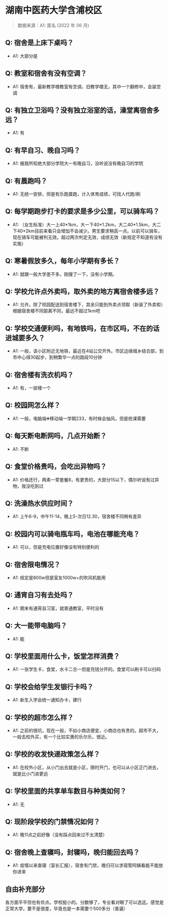 # 湖南中医药大学含浦校区

> 数据来源：A1: 匿名 (2022 年 06 月)

## Q: 宿舍是上床下桌吗？

- A1: 大部分是

## Q: 教室和宿舍有没有空调？

- A1: 宿舍有，最新教学楼教室有空调，旧教学楼无，其中一个翻修中，会装空调

## Q: 有独立卫浴吗？没有独立浴室的话，澡堂离宿舍多远？

- A1: 有

## Q: 有早自习、晚自习吗？

- A1: 据我所知绝大部分学院大一有晚自习，没听说没有晚自习的学院

## Q: 有晨跑吗？

- A1: 无统一安排，但是有乐跑晨跑，计入体育成绩，可找人代跑/刷

## Q: 每学期跑步打卡的要求是多少公里，可以骑车吗？

- A1: （女生标准）大一上40\*1km，大一下40\*1.2km，大二40\*1.5km，大二下40\*2km目前来看只会增加不会减少。男生要求稍高一点。以前可以骑车，现在骑车可能被判无效。超过两次判定无效，成绩无效（新规定不知道有没有实施）

## Q: 寒暑假放多久，每年小学期有多长？

- A1: 就跟一般大学差不多。刚搜了一下，没有小学期。

## Q: 学校允许点外卖吗，取外卖的地方离宿舍楼多远？

- A1: 允许。除了校园配送到宿舍楼下，其余只能到外卖点领取（新装了外卖柜）根据宿舍楼不同距离不同，最远不超过1km吧

## Q: 学校交通便利吗，有地铁吗，在市区吗，不在的话进城要多久？

- A1: 一般，该小区附近无地铁，最近在4站公交开外。市区边缘城乡结合部，到市中心得30起步，到稍繁华一点的路段10分钟

## Q: 宿舍楼有洗衣机吗？

- A1: 有，一层楼一个

## Q: 校园网怎么样？

- A1: 一般，电脑端➕移动端一学期233，有时候会抽风，但是抢课需要

## Q: 每天断电断网吗，几点开始断？

- A1: 不断

## Q: 食堂价格贵吗，会吃出异物吗？

- A1: 价格还行，两素一荤套餐8，有更贵的，大部分15以下，偶尔听说有过异物，我没吃到过

## Q: 洗澡热水供应时间？

- A1: 上午6-9，中午11-14，晚上5-次日12.30，宿舍楼不同稍有差异

## Q: 校园内可以骑电瓶车吗，电池在哪能充电？

- A1: 可以，但是充电位置好像没有特别便利的

## Q: 宿舍限电情况？

- A1: 规定是800w但是室友1000w+的吹风机能用

## Q: 通宵自习有去处吗？

- A1: 期末有通宵自习室，就普通教室，平时没有

## Q: 大一能带电脑吗？

- A1: 能

## Q: 学校里面用什么卡，饭堂怎样消费？

- A1: 一张学生卡，食堂，水卡二合一但是充钱分开的。食堂可以刷卡可以扫码

## Q: 学校会给学生发银行卡吗？

- A1: 新生入学会统一通知办卡，建行

## Q: 学校的超市怎么样？

- A1: 之前的很坑，现在一般，不如小商店便宜，小商店也有贵的。超市不大，一般去校外买，有一个比较实惠的乐尔乐，很近。

## Q: 学校的收发快递政策怎么样？

- A1: 在校外小区，从小门出去就是小区，限时开门，也可以从小区正门进去，就是比小门进更远

## Q: 学校里面的共享单车数目与种类如何？

- A1: 无

## Q: 现阶段学校的门禁情况如何？

- A1: 晚11点之前好像（没有踩点回来过不太清楚）

## Q: 宿舍晚上查寝吗，封寝吗，晚归能回去吗？

- A1: 疫情以来查寝（室长汇报），宿舍有门禁，晚归可以求宿管阿姨看能不能放你进来

## 自由补充部分

各方面平平但也有优点。学校挺小的。分数够了，专业看对眼了可以选这。感觉是正常大学。要不是很差，毕竟也是一本需要个500多分（普遍）